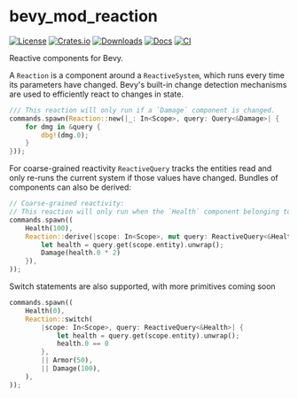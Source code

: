 # bevy_mod_reaction

[![License](https://img.shields.io/badge/license-MIT%2FApache-blue.svg)](https://github.com/matthunz/bevy_mod_reaction)
[![Crates.io](https://img.shields.io/crates/v/bevy_mod_reaction.svg)](https://crates.io/crates/bevy_mod_reaction)
[![Downloads](https://img.shields.io/crates/d/bevy_mod_reaction.svg)](https://crates.io/crates/bevy_mod_reaction)
[![Docs](https://docs.rs/bevy_mod_reaction/badge.svg)](https://docs.rs/bevy_mod_reaction/latest/bevy_mod_reaction/)
[![CI](https://github.com/matthunz/bevy_mod_reaction/workflows/CI/badge.svg)](https://github.com/matthunz/bevy_mod_reaction/actions)


Reactive components for Bevy.

A `Reaction` is a component around a `ReactiveSystem`, which runs every time its parameters have changed. Bevy's built-in change detection mechanisms are used to efficiently react to changes in state.
```rs
/// This reaction will only run if a `Damage` component is changed.
commands.spawn(Reaction::new(|_: In<Scope>, query: Query<&Damage>| {
    for dmg in &query {
        dbg!(dmg.0);
    }
}));
```

For coarse-grained reactivity `ReactiveQuery` tracks the entities read and only re-runs the current system if those values have changed. Bundles of components can also be derived:
```rs
// Coarse-grained reactivity:
// This reaction will only run when the `Health` component belonging to `scope.entity` changes.
commands.spawn((
    Health(100),
    Reaction::derive(|scope: In<Scope>, mut query: ReactiveQuery<&Health>| {
        let health = query.get(scope.entity).unwrap();
        Damage(health.0 * 2)
    }),
));
```

Switch statements are also supported, with more primitives coming soon
```rs
commands.spawn((
    Health(0),
    Reaction::switch(
        |scope: In<Scope>, query: ReactiveQuery<&Health>| {
            let health = query.get(scope.entity).unwrap();
            health.0 == 0
        },
        || Armor(50),
        || Damage(100),
    ),
));
```
